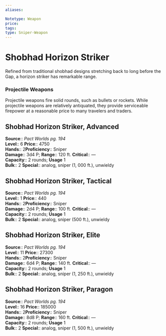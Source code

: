```yaml
---
aliases: 

Notetype: Weapon
price: 
tags: 
type: Sniper-Weapon
---
```


# Shobhad Horizon Striker

Refined from traditional shobhad designs stretching back to long before the Gap, a horizon striker has remarkable range.

### Projectile Weapons

Projectile weapons fire solid rounds, such as bullets or rockets. While projectile weapons are relatively antiquated, they provide serviceable firepower at a reasonable price to many travelers and traders.  

## Shobhad Horizon Striker, Advanced

**Source**:: _Pact Worlds pg. 194_  
**Level**:: 6
**Price**:: 4750  
**Hands**:: 2**Proficiency**:: Sniper  
**Damage**:: 3d4 P; 
**Range**:: 120 ft.
**Critical**:: —  
**Capacity**:: 2 rounds; **Usage** 1  
**Bulk**:: 2
**Special**:: analog, sniper (1, 000 ft.), unwieldy

## Shobhad Horizon Striker, Tactical

**Source**:: _Pact Worlds pg. 194_  
**Level**:: 1
**Price**:: 440  
**Hands**:: 2**Proficiency**:: Sniper  
**Damage**:: 2d4 P; 
**Range**:: 100 ft.
**Critical**:: —  
**Capacity**:: 2 rounds; **Usage** 1  
**Bulk**:: 2
**Special**:: analog, sniper (500 ft.), unwieldy

## Shobhad Horizon Striker, Elite

**Source**:: _Pact Worlds pg. 194_  
**Level**:: 11
**Price**:: 27300  
**Hands**:: 2**Proficiency**:: Sniper  
**Damage**:: 6d4 P; 
**Range**:: 140 ft.
**Critical**:: —  
**Capacity**:: 2 rounds; **Usage** 1  
**Bulk**:: 2
**Special**:: analog, sniper (1, 250 ft.), unwieldy

## Shobhad Horizon Striker, Paragon

**Source**:: _Pact Worlds pg. 194_  
**Level**:: 16
**Price**:: 185000  
**Hands**:: 2**Proficiency**:: Sniper  
**Damage**:: 8d8 P; 
**Range**:: 160 ft.
**Critical**:: —  
**Capacity**:: 2 rounds; **Usage** 1  
**Bulk**:: 2
**Special**:: analog, sniper (1, 500 ft.), unwieldy
